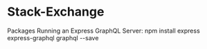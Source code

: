 # Stack-Exchange

Packages
Running an Express GraphQL Server:
npm install express express-graphql graphql --save
